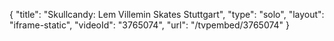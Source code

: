 {
    "title": "Skullcandy: Lem Villemin Skates Stuttgart",
    "type": "solo",
    "layout": "iframe-static",
    "videoId": "3765074",
    "url": "\/tvpembed\/3765074"
}